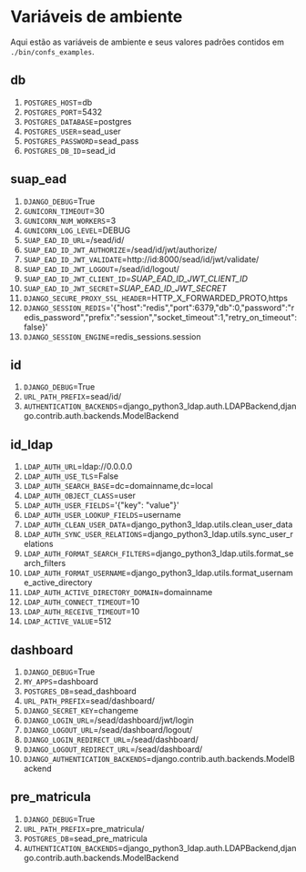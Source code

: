 # Variáveis de ambiente

Aqui estão as variáveis de ambiente e seus valores padrões contidos em `./bin/confs_examples`.

## db

1. `POSTGRES_HOST`=db
1. `POSTGRES_PORT`=5432
1. `POSTGRES_DATABASE`=postgres
1. `POSTGRES_USER`=sead_user
1. `POSTGRES_PASSWORD`=sead_pass
1. `POSTGRES_DB_ID`=sead_id

## suap_ead

1. `DJANGO_DEBUG`=True
1. `GUNICORN_TIMEOUT`=30
1. `GUNICORN_NUM_WORKERS`=3
1. `GUNICORN_LOG_LEVEL`=DEBUG
1. `SUAP_EAD_ID_URL`=/sead/id/
1. `SUAP_EAD_ID_JWT_AUTHORIZE`=/sead/id/jwt/authorize/
1. `SUAP_EAD_ID_JWT_VALIDATE`=http://id:8000/sead/id/jwt/validate/
1. `SUAP_EAD_ID_JWT_LOGOUT`=/sead/id/logout/
1. `SUAP_EAD_ID_JWT_CLIENT_ID`=_SUAP_EAD_ID_JWT_CLIENT_ID_
1. `SUAP_EAD_ID_JWT_SECRET`=_SUAP_EAD_ID_JWT_SECRET_
1. `DJANGO_SECURE_PROXY_SSL_HEADER`=HTTP_X_FORWARDED_PROTO,https
1. `DJANGO_SESSION_REDIS`='{"host":"redis","port":6379,"db":0,"password":"redis_password","prefix":"session","socket_timeout":1,"retry_on_timeout":false}'
1. `DJANGO_SESSION_ENGINE`=redis_sessions.session


## id

1. `DJANGO_DEBUG`=True
1. `URL_PATH_PREFIX`=sead/id/
1. `AUTHENTICATION_BACKENDS`=django_python3_ldap.auth.LDAPBackend,django.contrib.auth.backends.ModelBackend


## id_ldap

1. `LDAP_AUTH_URL`=ldap://0.0.0.0
1. `LDAP_AUTH_USE_TLS`=False
1. `LDAP_AUTH_SEARCH_BASE`=dc=domainname,dc=local
1. `LDAP_AUTH_OBJECT_CLASS`=user
1. `LDAP_AUTH_USER_FIELDS`='{"key": "value"}'
1. `LDAP_AUTH_USER_LOOKUP_FIELDS`=username
1. `LDAP_AUTH_CLEAN_USER_DATA`=django_python3_ldap.utils.clean_user_data
1. `LDAP_AUTH_SYNC_USER_RELATIONS`=django_python3_ldap.utils.sync_user_relations
1. `LDAP_AUTH_FORMAT_SEARCH_FILTERS`=django_python3_ldap.utils.format_search_filters
1. `LDAP_AUTH_FORMAT_USERNAME`=django_python3_ldap.utils.format_username_active_directory
1. `LDAP_AUTH_ACTIVE_DIRECTORY_DOMAIN`=domainname
1. `LDAP_AUTH_CONNECT_TIMEOUT`=10
1. `LDAP_AUTH_RECEIVE_TIMEOUT`=10
1. `LDAP_ACTIVE_VALUE`=512


## dashboard

1. `DJANGO_DEBUG`=True
1. `MY_APPS`=dashboard
1. `POSTGRES_DB`=sead_dashboard
1. `URL_PATH_PREFIX`=sead/dashboard/
1. `DJANGO_SECRET_KEY`=changeme
1. `DJANGO_LOGIN_URL`=/sead/dashboard/jwt/login
1. `DJANGO_LOGOUT_URL`=/sead/dashboard/logout/
1. `DJANGO_LOGIN_REDIRECT_URL`=/sead/dashboard/
1. `DJANGO_LOGOUT_REDIRECT_URL`=/sead/dashboard/
1. `DJANGO_AUTHENTICATION_BACKENDS`=django.contrib.auth.backends.ModelBackend


## pre_matricula

1. `DJANGO_DEBUG`=True
1. `URL_PATH_PREFIX`=pre_matricula/
1. `POSTGRES_DB`=sead_pre_matricula
1. `AUTHENTICATION_BACKENDS`=django_python3_ldap.auth.LDAPBackend,django.contrib.auth.backends.ModelBackend
